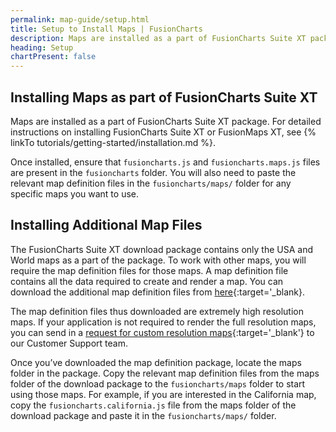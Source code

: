 ```yaml
---
permalink: map-guide/setup.html
title: Setup to Install Maps | FusionCharts
description: Maps are installed as a part of FusionCharts Suite XT package. Once installed, ensure that fusioncharts.js and fusioncharts.maps.js files are present in folder
heading: Setup
chartPresent: false
---
```


## Installing Maps as part of FusionCharts Suite XT

Maps are installed as a part of FusionCharts Suite XT package. For detailed instructions on installing FusionCharts Suite XT or FusionMaps XT, see {% linkTo tutorials/getting-started/installation.md %}.

Once installed, ensure that `fusioncharts.js` and `fusioncharts.maps.js` files are present in the `fusioncharts` folder. You will also need to paste the relevant map definition files in the `fusioncharts/maps/` folder for any specific maps you want to use.

## Installing Additional Map Files

The FusionCharts Suite XT download package contains only the USA and World maps as a part of the package. To work with other maps, you will require the map definition files for those maps. A map definition file contains all the data required to create and render a map. You can download the additional map definition files from [here](http://www.fusioncharts.com/download/maps/definition){:target='_blank}.  

The map definition files thus downloaded are extremely high resolution maps. If your application is not required to render the full resolution maps, you can send in a [request for custom resolution maps](http://www.fusioncharts.com/download/maps/definition/){:target='_blank'} to our Customer Support team. 

Once you’ve downloaded the map definition package, locate the maps folder in the package. Copy the relevant map definition files from the maps folder of the download package to the `fusioncharts/maps` folder to start using those maps. For example, if you are interested in the California map, copy the `fusioncharts.california.js` file from the maps folder of the download package and paste it in the `fusioncharts/maps/` folder.
